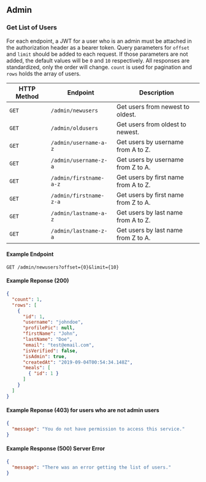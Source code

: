 ## Admin

### Get List of Users

For each endpoint, a JWT for a user who is an admin must be attached in the authorization header as a bearer token.
Query parameters for `offset` and `limit` should be added to each request. If those parameters are not added, the default values will be `0` and `10` respectively. All responses are standardized, only the order will change.
`count` is used for pagination and `rows` holds the array of users.

HTTP Method | Endpoint | Description
|---|---|---
`GET` | `/admin/newusers` | Get users from newest to oldest.
`GET` | `/admin/oldusers` | Get users from oldest to newest.
`GET` | `/admin/username-a-z` | Get users by username from A to Z.
`GET` | `/admin/username-z-a` | Get users by username from Z to A.
`GET` | `/admin/firstname-a-z` | Get users by first name from A to Z.
`GET` | `/admin/firstname-z-a` | Get users by first name from Z to A.
`GET` | `/admin/lastname-a-z` | Get users by last name from A to Z.
`GET` | `/admin/lastname-z-a` | Get users by last name from Z to A.

#### Example Endpoint

```endpoint
GET /admin/newusers?offset={0}&limit={10}
```

#### Example Reponse (200)

```json
{
  "count": 1,
  "rows": [
    {
      "id": 1,
      "username": "johndoe",
      "profilePic": null,
      "firstName": "John",
      "lastName": "Doe",
      "email": "test@email.com",
      "isVerified": false,
      "isAdmin": true,
      "createdAt": "2019-09-04T00:54:34.148Z",
      "meals": [
        { "id": 1 }
      ]
    }
  ]
}
```

#### Example Reponse (403) for users who are not admin users

```json
{
  "message": "You do not have permission to access this service."
}
```

#### Example Response (500) Server Error

```json
{
  "message": "There was an error getting the list of users."
}
```
